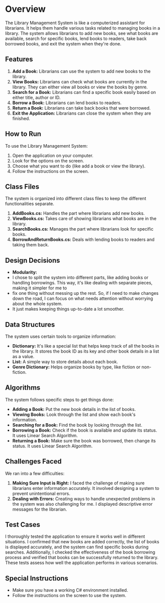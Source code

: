 # Overview

The Library Management System is like a computerized assistant for librarians. It helps them handle various tasks related to managing books in a library. 
The system allows librarians to add new books, see what books are available, search for specific books, lend books to readers, take back borrowed books, 
and exit the system when they're done.

## Features

1. **Add a Book:** Librarians can use the system to add new books to the library.
2. **View Books:** Librarians can check what books are currently in the library. They can either view all books or view the books by genre.
3. **Search for a Book:** Librarians can find a specific book easily based on either title, author or ID.
4. **Borrow a Book:** Librarians can lend books to readers.
5. **Return a Book:** Librarians can take back books that were borrowed.
6. **Exit the Application:** Librarians can close the system when they are finished.

## How to Run

To use the Library Management System:

1. Open the application on your computer.
2. Look for the options on the screen.
3. Choose what you want to do (like add a book or view the library).
4. Follow the instructions on the screen.

## Class Files

The system is organized into different class files to keep the different functionalities separate.

1. **AddBooks.cs:** Handles the part where librarians add new books.
2. **ViewBooks.cs:** Takes care of showing librarians what books are in the library.
3. **SearchBooks.cs:** Manages the part where librarians look for specific books.
4. **BorrowAndReturnBooks.cs:** Deals with lending books to readers and taking them back.

## Design Decisions

- **Modularity:**
- I chose to split the system into different parts, like adding books or handling borrowings. This way, it's like dealing with separate pieces, making it simpler for me to
- fix one thing without messing up the rest. So, if I need to make changes down the road, I can focus on what needs attention without worrying about the whole system.
-  It just makes keeping things up-to-date a lot smoother.

## Data Structures

The system uses certain tools to organize information:

- **Dictionary:** It's like a special list that helps keep track of all the books in the library. It stores the book ID as its key and other book details in a list as a value.
- **List:** A simple way to store details about each book.
- **Genre Dictionary:** Helps organize books by type, like fiction or non-fiction.

## Algorithms

The system follows specific steps to get things done:

- **Adding a Book:** Put the new book details in the list of books.
- **Viewing Books:** Look through the list and show each book's information.
- **Searching for a Book:** Find the book by looking through the list.
- **Borrowing a Book:** Check if the book is available and update its status. It uses Linear Search Algorithm.
- **Returning a Book:** Make sure the book was borrowed, then change its status. It uses Linear Search Algorithm.

## Challenges Faced

We ran into a few difficulties:

1. **Making Sure Input is Right:**  I faced the challenge of making sure librarians enter information accurately. It involved designing a system to prevent unintentional errors.
2. **Dealing with Errors:** Creating ways to handle unexpected problems in the system was also challenging for me. I displayed descriptive error messages for the librarian.

## Test Cases

I thoroughly tested the application to ensure it works well in different situations. I confirmed that new books are added correctly, the list of books is displayed 
accurately, and the system can find specific books during searches. Additionally, I checked the effectiveness of the book borrowing process and verified that books 
can be successfully returned to the library. These tests assess how well the application performs in various scenarios.

## Special Instructions

- Make sure you have a working C# environment installed.
- Follow the instructions on the screen to use the system.
